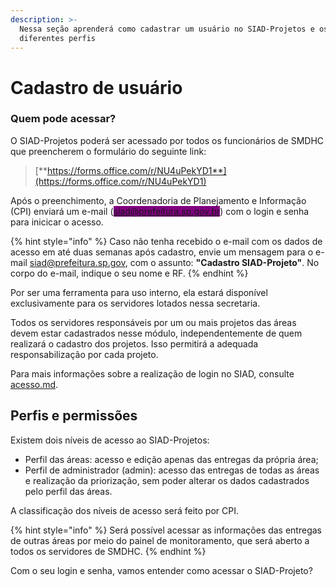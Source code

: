 ```yaml
---
description: >-
  Nessa seção aprenderá como cadastrar um usuário no SIAD-Projetos e os seus
  diferentes perfis
---
```


# Cadastro de usuário

### Quem pode acessar?

O SIAD-Projetos poderá ser acessado por todos os funcionários de SMDHC que preencherem o formulário do seguinte link:

> [**https://forms.office.com/r/NU4uPekYD1**](https://forms.office.com/r/NU4uPekYD1)

Após o preenchimento, a Coordenadoria de Planejamento e Informação (CPI) enviará um e-mail (<mark style="background-color:purple;">siad@prefeitura.sp.gov.br</mark>) com o login e senha para inicicar o acesso.&#x20;

{% hint style="info" %}
Caso não tenha recebido o e-mail com os dados de acesso em até duas semanas após cadastro, envie um mensagem para o e-mail siad@prefeitura.sp.gov, com o assunto: **"Cadastro SIAD-Projeto"**. No corpo do e-mail, indique o seu nome e RF.&#x20;
{% endhint %}

Por ser uma ferramenta para uso interno, ela estará disponível exclusivamente para os servidores lotados nessa secretaria.

Todos os servidores responsáveis por um ou mais projetos das áreas devem estar cadastrados nesse módulo, independentemente de quem realizará o cadastro dos projetos. Isso permitirá a adequada responsabilização por cada projeto. &#x20;

Para mais informações sobre a realização de login no SIAD, consulte [acesso.md](../../geral/acesso.md "mention").

## Perfis e permissões

Existem dois níveis de acesso ao SIAD-Projetos:

* Perfil das áreas: acesso e edição apenas das entregas da própria área;
* Perfil de administrador (admin): acesso das entregas de todas as áreas e realização da priorização, sem poder alterar os dados cadastrados pelo perfil das áreas.

A classificação dos níveis de acesso será feito por CPI.&#x20;

{% hint style="info" %}
Será possível acessar as informações das entregas de outras áreas por meio do painel de monitoramento, que será aberto a todos os servidores de SMDHC.
{% endhint %}

Com o seu login e senha, vamos entender como acessar o SIAD-Projeto?



